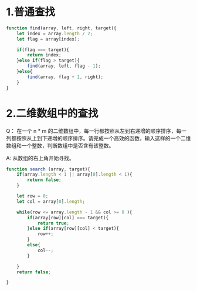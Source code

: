 # 1.普通查找
```javascript
function find(array, left, right, target){
    let index = array.length / 2;
    let flag = array[index];

    if(flag === target){
        return index;
    }else if(flag > target){
        find(array, left, flag - 1);
    }else{
        find(array, flag + 1, right);
    }
}
```
# 2.二维数组中的查找
Q：
在一个 n * m 的二维数组中，每一行都按照从左到右递增的顺序排序，每一列都按照从上到下递增的顺序排序。请完成一个高效的函数，输入这样的一个二维数组和一个整数，判断数组中是否含有该整数。

A:
从数组的右上角开始寻找。


```javascript
function search (array, target){
    if(array.length < 1 || array[0].length < 1){
        return false;
    }

    let row = 0;
    let col = array[0].length;

    while(row <= array.length - 1 && col >= 0 ){
        if(array[row][col] === target){
            return true;
        }else if(array[row][col] < target){
            row++;
        }
        else{
            col--;
        }

    }
    return false;

}
```

